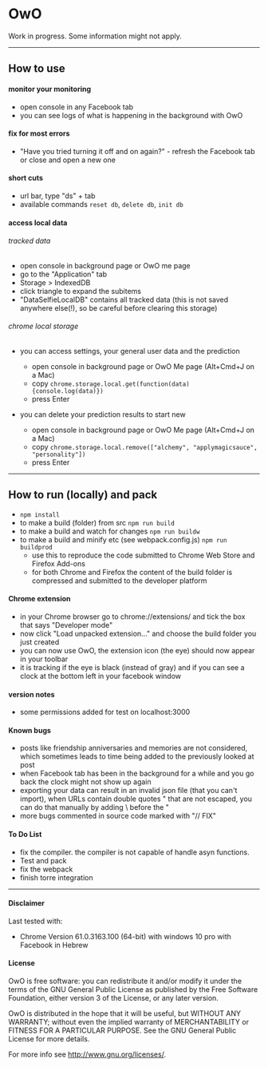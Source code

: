 # OwO
Work in progress. Some information might not apply.

* * *

## How to use

#### monitor your monitoring
- open console in any Facebook tab
- you can see logs of what is happening in the background with OwO

#### fix for most errors
- "Have you tried turning it off and on again?" - refresh the Facebook tab or close and open a new one

#### short cuts
- url bar, type "ds" + tab
- available commands ```reset db```, ```delete db```, ```init db```

#### access local data

###### tracked data
- open console in background page or OwO me page
- go to the "Application" tab
- Storage > IndexedDB
- click triangle to expand the subitems
- "DataSelfieLocalDB" contains all tracked data (this is not saved anywhere else(!), so be careful before clearing this storage)

###### chrome local storage
- you can access settings, your general user data and the prediction
    - open console in background page or OwO Me page (Alt+Cmd+J on a Mac)
    - copy ```chrome.storage.local.get(function(data){console.log(data)})```
    - press Enter

- you can delete your prediction results to start new
    - open console in background page or OwO Me page (Alt+Cmd+J on a Mac)
    - copy ```chrome.storage.local.remove(["alchemy", "applymagicsauce", "personality"])```
    - press Enter

* * *

## How to run (locally) and pack

- ```npm install```
- to make a build (folder) from src ```npm run build```
- to make a build and watch for changes ```npm run buildw```
- to make a build and minify etc (see webpack.config.js) ```npm run buildprod```
    - use this to reproduce the code submitted to Chrome Web Store and Firefox Add-ons
    - for both Chrome and Firefox the content of the build folder is compressed and submitted to the developer platform

#### Chrome extension

- in your Chrome browser go to chrome://extensions/ and tick the box that says "Developer mode"
- now click "Load unpacked extension..." and choose the build folder you just created
- you can now use OwO, the extension icon (the eye) should now appear in your toolbar
- it is tracking if the eye is black (instead of gray) and if you can see a clock at the bottom left in your facebook window

#### version notes
- some permissions added for test on localhost:3000

#### Known bugs
- posts like friendship anniversaries and memories are not considered, which sometimes leads to time being added to the previously looked at post
- when Facebook tab has been in the background for a while and you go back the clock might not show up again
- exporting your data can result in an invalid json file (that you can't import), when URLs contain double quotes " that are not escaped, you can do that manually by adding \ before the "
- more bugs commented in source code marked with "// FIX"

#### To Do List
- fix the compiler. the compiler is not capable of handle asyn functions.
- Test and pack
- fix the webpack
- finish torre integration

* * *

#### Disclaimer

Last tested with:
- Chrome Version 61.0.3163.100 (64-bit) with windows 10 pro with Facebook in Hebrew

#### License

OwO is free software: you can redistribute it and/or modify it under the terms of the GNU General Public License as published by the Free Software Foundation, either version 3 of the License, or any later version.

OwO is distributed in the hope that it will be useful, but WITHOUT ANY WARRANTY; without even the implied warranty of MERCHANTABILITY or FITNESS FOR A PARTICULAR PURPOSE.  See the GNU General Public License for more details.

For more info see <http://www.gnu.org/licenses/>.
